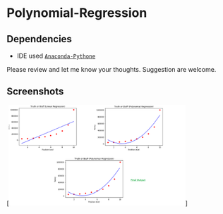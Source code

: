 # Polynomial-Regression



## Dependencies

- IDE used [`Anaconda-Pythone`](https://www.anaconda.com/download/)
   
Please review and let me know your thoughts.
Suggestion are welcome.


## Screenshots
[<img src="https://raw.githubusercontent.com/AkJoshi19/MachineLearning_A_Z/master/Regression/Polynomial-Regression/PolyNomial.png" width=400>]



